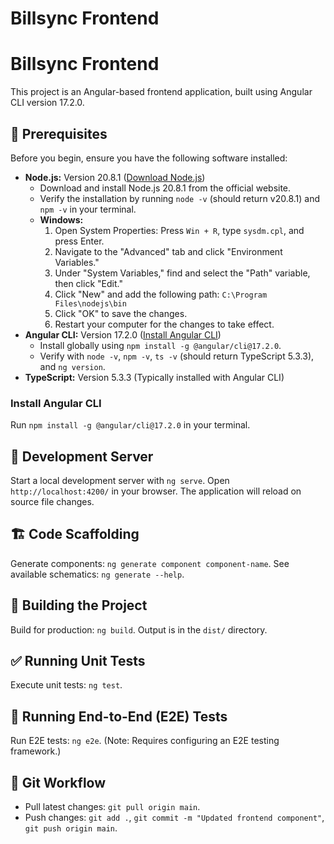 # Billsync Frontend

# Billsync Frontend

This project is an Angular-based frontend application, built using Angular CLI version 17.2.0.

## 📌 Prerequisites

Before you begin, ensure you have the following software installed:

* **Node.js:** Version 20.8.1 ([Download Node.js](https://nodejs.org/en/download/))
    * Download and install Node.js 20.8.1 from the official website.
    * Verify the installation by running `node -v` (should return v20.8.1) and `npm -v` in your terminal.
    * **Windows:**
        1.  Open System Properties: Press `Win + R`, type `sysdm.cpl`, and press Enter.
        2.  Navigate to the "Advanced" tab and click "Environment Variables."
        3.  Under "System Variables," find and select the "Path" variable, then click "Edit."
        4.  Click "New" and add the following path: `C:\Program Files\nodejs\bin`
        5.  Click "OK" to save the changes.
        6.  Restart your computer for the changes to take effect.
* **Angular CLI:** Version 17.2.0 ([Install Angular CLI](#install-angular-cli))
    * Install globally using `npm install -g @angular/cli@17.2.0`.
    * Verify with `node -v`, `npm -v`, `ts -v` (should return TypeScript 5.3.3), and `ng version`.
* **TypeScript:** Version 5.3.3 (Typically installed with Angular CLI)

### Install Angular CLI

Run `npm install -g @angular/cli@17.2.0` in your terminal.

## 🚀 Development Server

Start a local development server with `ng serve`. Open `http://localhost:4200/` in your browser. The application will reload on source file changes.

## 🏗️ Code Scaffolding

Generate components: `ng generate component component-name`.
See available schematics: `ng generate --help`.

## 🔧 Building the Project

Build for production: `ng build`. Output is in the `dist/` directory.

## ✅ Running Unit Tests

Execute unit tests: `ng test`.

## 🧪 Running End-to-End (E2E) Tests

Run E2E tests: `ng e2e`. (Note: Requires configuring an E2E testing framework.)

## 📌 Git Workflow

* Pull latest changes: `git pull origin main`.
* Push changes: `git add .`, `git commit -m "Updated frontend component"`, `git push origin main`.
